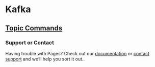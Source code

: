 
# Kafka

## [Topic Commands](https://sanppatil.github.io/docs/kafka/topic-commands)



### Support or Contact

Having trouble with Pages? Check out our [documentation](https://help.github.com/categories/github-pages-basics/) or [contact support](https://github.com/contact) and we’ll help you sort it out..
